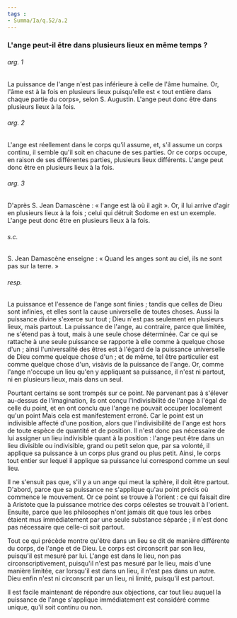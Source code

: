 ```yaml
---
tags : 
- Summa/Ia/q.52/a.2
---
```


### L'ange peut-il être dans plusieurs lieux en même temps ?

###### arg. 1
La puissance de l'ange n'est pas inférieure à celle de l'âme humaine. Or, l'âme est à la fois en plusieurs lieux puisqu'elle est « tout entière dans chaque partie du corps», selon S. Augustin. L'ange peut donc être dans plusieurs lieux à la fois. 

###### arg. 2
L'ange est réellement dans le corps qu'il assume, et, s'il assume un corps continu, il semble qu'il soit en chacune de ses parties. Or ce corps occupe, en raison de ses différentes parties, plusieurs lieux différents. L'ange peut donc être en plusieurs lieux à la fois. 

###### arg. 3
D'après S. Jean Damascène : « l'ange est là où il agit ». Or, il lui arrive d'agir en plusieurs lieux à la fois ; celui qui détruit Sodome en est un exemple. L'ange peut donc être en plusieurs lieux à la fois. 

###### s.c.
S. Jean Damascène enseigne : « Quand les anges sont au ciel, ils ne sont pas sur la terre. » 

###### resp.
La puissance et l'essence de l'ange sont finies ; tandis que celles de Dieu sont infinies, et elles sont la cause universelle de toutes choses. Aussi la puissance divine s'exerce sur tout ; Dieu n'est pas seulement en plusieurs lieux, mais partout. La puissance de l'ange, au contraire, parce que limitée, ne s'étend pas à tout, mais à une seule chose déterminée. Car ce qui se rattache à une seule puissance se rapporte à elle comme à quelque chose d'un ; ainsi l'universalité des êtres est à l'égard de la puissance universelle de Dieu comme quelque chose d'un ; et de même, tel être particulier est comme quelque chose d'un, visàvis de la puissance de l'ange. Or, comme l'ange n'occupe un lieu qu'en y appliquant sa puissance, il n'est ni partout, ni en plusieurs lieux, mais dans un seul. 

Pourtant certains se sont trompés sur ce point. Ne parvenant pas à s'élever au-dessus de l'imagination, ils ont conçu l'indivisibilité de l'ange à l'égal de celle du point, et en ont conclu que l'ange ne pouvait occuper localement qu'un point Mais cela est manifestement erroné. Car le point est un indivisible affecté d'une position, alors que l'indivisibilité de l'ange est hors de toute espèce de quantité et de position. Il n'est donc pas nécessaire de lui assigner un lieu indivisible quant à la position : l'ange peut être dans un lieu divisible ou indivisible, grand ou petit selon que, par sa volonté, il applique sa puissance à un corps plus grand ou plus petit. Ainsi, le corps tout entier sur lequel il applique sa puissance lui correspond comme un seul lieu. 

Il ne s'ensuit pas que, s'il y a un ange qui meut la sphère, il doit être partout. D'abord, parce que sa puissance ne s'applique qu'au point précis où commence le mouvement. Or ce point se trouve à l'orient : ce qui faisait dire à Aristote que la puissance motrice des corps célestes se trouvait à l'orient. Ensuite, parce que les philosophes n'ont jamais dit que tous les orbes étaient mus immédiatement par une seule substance séparée ; il n'est donc pas nécessaire que celle-ci soit partout. 

Tout ce qui précède montre qu'être dans un lieu se dit de manière différente du corps, de l'ange et de Dieu. Le corps est circonscrit par son lieu, puisqu'il est mesuré par lui. L'ange est dans le lieu, non pas circonscriptivement, puisqu'il n'est pas mesuré par le lieu, mais d'une manière limitée, car lorsqu'il est dans un lieu, il n'est pas dans un autre. Dieu enfin n'est ni circonscrit par un lieu, ni limité, puisqu'il est partout. 

Il est facile maintenant de répondre aux objections, car tout lieu auquel la puissance de l'ange s'applique immédiatement est considéré comme unique, qu'il soit continu ou non. 



